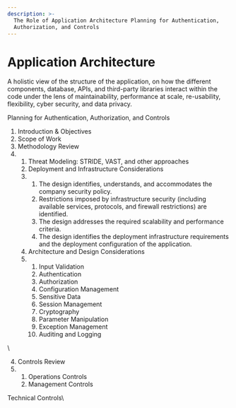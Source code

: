```yaml
---
description: >-
  The Role of Application Architecture Planning for Authentication,
  Authorization, and Controls
---
```


# Application Architecture

A holistic view of the structure of the application, on how the different components, database, APIs, and third-party libraries interact within the code under the lens of maintainability, performance at scale, re-usability, flexibility, cyber security, and data privacy.

Planning for Authentication, Authorization, and Controls

1. Introduction & Objectives
2. Scope of Work
3. Methodology Review
4.
   1. Threat Modeling: STRIDE, VAST, and other approaches
   2. Deployment and Infrastructure Considerations
   3.
      1. The design identifies, understands, and accommodates the company security policy.
      2. Restrictions imposed by infrastructure security (including available services, protocols, and firewall restrictions) are identified.
      3. The design addresses the required scalability and performance criteria.
      4. The design identifies the deployment infrastructure requirements and the deployment configuration of the application.
   4. Architecture and Design Considerations
   5.
      1. Input Validation
      2. Authentication
      3. Authorization
      4. Configuration Management
      5. Sensitive Data
      6. Session Management
      7. Cryptography
      8. Parameter Manipulation
      9. Exception Management
      10. Auditing and Logging

\


4. Controls Review
5.
   1. Operations Controls
   2. Management Controls

Technical Controls\
